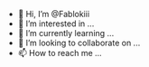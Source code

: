 - 👋 Hi, I’m @Fablokiii
- 👀 I’m interested in ...
- 🌱 I’m currently learning ...
- 💞️ I’m looking to collaborate on ...
- 📫 How to reach me ...

<!---
Fablokiii/Fablokiii is a ✨ special ✨ repository because its `README.md` (this file) appears on your GitHub profile.
You can click the Preview link to take a look at your changes.
--->
